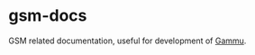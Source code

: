 gsm-docs
========

GSM related documentation, useful for development of [Gammu][1].

[1]:http://wammu.eu/
